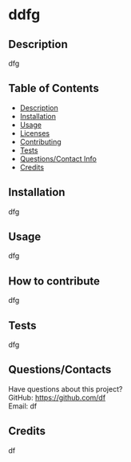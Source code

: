 # ddfg

  

  ## Description
  dfg

  ## Table of Contents
  * [Description](#description)
  * [Installation](#installation)
  * [Usage](#usage)
  * [Licenses](#licenses)
  * [Contributing](#how-to-contribute)
  * [Tests](#tests)
  * [Questions/Contact Info](#questionscontacts)
  * [Credits](#credits)

  ## Installation
  dfg

  ## Usage
  dfg

  

  ## How to contribute
  dfg

  ## Tests
  dfg

  ## Questions/Contacts
  Have questions about this project?  
  GitHub: https://github.com/df  
  Email: df

  ## Credits
  df
